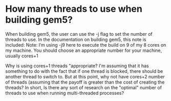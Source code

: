 
# How many threads to use when building gem5?

When building gem5, the user can use the -j flag to set the number of threads to use.
In the documentation on building gem5, this note is included:
Note: I’m using -j9 here to execute the build on 9 of my 8 cores on my machine. You should choose an appropriate number for your machine, usually cores+1

Why is using cores+1 threads "appropriate?
I'm assuming that it has something to do with the fact that if one thread is blocked, there should be another thread to switch to. But at this point, why not have cores+2 number of threads (assuming that the payoff is greater than the cost of creating the threads?
In short,
Is there any sort of research on the "optimal" number of threads to use when running multi-threaded processes?

        